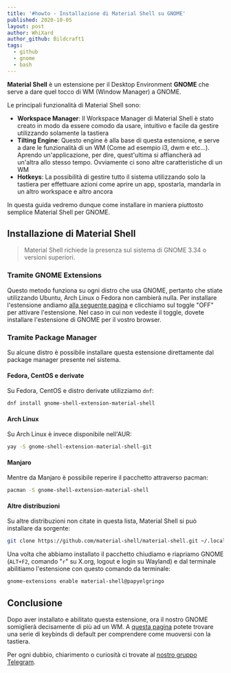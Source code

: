 ```yaml
---
title: '#howto - Installazione di Material Shell su GNOME'
published: 2020-10-05
layout: post
author: WhiXard
author_github: Bildcraft1
tags:
  - github  
  - gnome  
  - bash
---
```

**Material Shell** è un estensione per il Desktop Environment **GNOME** che serve a dare quel tocco di WM (Window Manager) a GNOME.

Le principali funzionalità di Material Shell sono:
* **Workspace Manager**: Il Workspace Manager di Material Shell è stato creato  in modo da essere comodo da usare, intuitivo e facile da gestire utilizzando solamente la tastiera
* **Tilting Engine**: Questo engine è alla base di questa estensione, e serve a dare le funzionalità di un WM (Come ad esempio i3, dwm e etc...). Aprendo un'applicazione, per dire, quest'ultima si affiancherà ad un'altra allo stesso tempo. Ovviamente ci sono altre caratteristiche di un WM
* **Hotkeys**: La possibilità di gestire tutto il sistema utilizzando solo la tastiera per effettuare azioni come aprire un app, spostarla, mandarla in un altro workspace e altro ancora

In questa guida vedremo dunque come installare in maniera piuttosto semplice Material Shell per GNOME.

## Installazione di Material Shell

> Material Shell richiede la presenza sul sistema di GNOME 3.34 o versioni superiori.

### Tramite GNOME Extensions

Questo metodo funziona su ogni distro che usa GNOME, pertanto che stiate utilizzando Ubuntu, Arch Linux o Fedora non cambierà nulla. Per installare l'estensione andiamo <a href="https://extensions.gnome.org/extension/3357/material-shell/">alla seguente pagina</a> e clicchiamo sul toggle "OFF" per attivare l'estensione. Nel caso in cui non vedeste il toggle, dovete installare l'estensione di GNOME per il vostro browser.

### Tramite Package Manager

Su alcune distro è possibile installare questa estensione direttamente dal package manager presente nel sistema.

#### Fedora, CentOS e derivate
Su Fedora, CentOS e distro derivate utilizziamo `dnf`:

```bash
dnf install gnome-shell-extension-material-shell
```

#### Arch Linux
Su Arch Linux è invece disponibile nell'AUR:

```bash
yay -S gnome-shell-extension-material-shell-git
```

#### Manjaro
Mentre da Manjaro è possibile reperire il pacchetto attraverso pacman:
```bash
pacman -S gnome-shell-extension-material-shell
```

#### Altre distribuzioni
Su altre distribuzioni non citate in questa lista, Material Shell si può installare da sorgente:
```bash
git clone https://github.com/material-shell/material-shell.git ~/.local/share/gnome-shell/extensions/material-shell@papyelgringo
```

Una volta che abbiamo installato il pacchetto chiudiamo e riapriamo GNOME (`ALT+F2`, comando "`r`" su X.org, logout e login su Wayland) e dal terminale abilitiamo l'estensione con questo comando da terminale:

```bash
gnome-extensions enable material-shell@papyelgringo
```

## Conclusione
Dopo aver installato e abilitato questa estensione, ora il nostro GNOME somiglierà decisamente di più ad un WM. A <a href="https://material-shell.com/#hotkeys">questa pagina</a> potete trovare una serie di keybinds di default per comprendere come muoversi con la tastiera.

Per ogni dubbio, chiarimento o curiosità ci trovate al <a href="https://t.me/linuxpeople">nostro gruppo Telegram</a>.